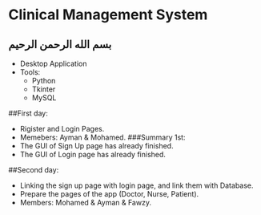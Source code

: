 # Clinical Management System
## بسم الله الرحمن الرحيم

- Desktop Application
- Tools:
  - Python
  - Tkinter
  - MySQL

##First day:
- Rigister and Login Pages. 
- Memebers: Ayman & Mohamed.
###Summary 1st:
- The GUI of Sign Up page has already finished.
- The GUI of Login page has already finished.

##Second day:
- Linking the sign up page with login page, and link them with Database.
- Prepare the pages of the app (Doctor, Nurse, Patient).
- Members: Mohamed & Ayman & Fawzy.
